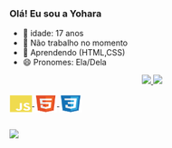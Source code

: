 ### Olá! Eu sou a Yohara

- 🎂 idade: 17 anos 
- 🔭 Não trabalho no momento 
- 🌱 Aprendendo (HTML,CSS)  
- 😄 Pronomes: Ela/Dela 


<div align="center">
  <a href="https://github.com/YoharaGabi">
  <img height="180em" src="https://github-readme-stats.vercel.app/api?username=YoharaGabi&show_icons=true&theme=radical&include_all_commits=true&count_private=true"/>
  <img height="180em" src="https://github-readme-stats.vercel.app/api/top-langs/?username=YoharaGabi&layout=compact&langs_count=7&theme=radical"/>
</div>

<div style="display: inline_block"><br>
  <img align="center" alt="yohara-Js" height="30" width="40" src="https://raw.githubusercontent.com/devicons/devicon/master/icons/javascript/javascript-plain.svg">
  <img align="center" alt="yohara-HTML" height="30" width="40" src="https://raw.githubusercontent.com/devicons/devicon/master/icons/html5/html5-original.svg">
  <img align="center" alt="yohara-CSS" height="30" width="40" src="https://raw.githubusercontent.com/devicons/devicon/master/icons/css3/css3-original.svg">
</div>

##
<div>
 <a href=https://www.instagram.com/yohara_gabii/ target="_blank"><img src="https://img.shields.io/badge/-Instagram-%23E4405F?style=for-the-badge&logo=instagram&logoColor=white" target="_blank"></a>
</div>
